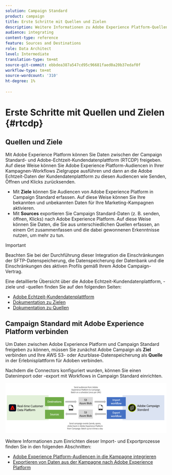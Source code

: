 ```yaml
---
solution: Campaign Standard
product: campaign
title: Erste Schritte mit Quellen und Zielen
description: Weitere Informationen zu Adobe Experience Platform-Quellen und -Zielen.
audience: integrating
content-type: reference
feature: Sources and Destinations
role: Data Architect
level: Intermediate
translation-type: tm+mt
source-git-commit: ebbdea387a547cd95c96681faed0a20b37edaf0f
workflow-type: tm+mt
source-wordcount: '310'
ht-degree: 1%

---
```



# Erste Schritte mit Quellen und Zielen {#rtcdp}

## Quellen und Ziele

Mit Adobe Experience Platform können Sie Daten zwischen der Campaign Standard- und Adobe-Echtzeit-Kundendatenplattform (RTCDP) freigeben. Auf diese Weise können Sie Adobe Experience Platform-Audiencen in Ihrer Kampagnen-Workflows Zielgruppe ausführen und dann an die Adobe Echtzeit-Daten der Kundendatenplattform zu diesen Audiencen wie Senden, Öffnen und Klicks zurücksenden.

* Mit **Ziele** können Sie Audiencen von Adobe Experience Platform in Campaign Standard erfassen. Auf diese Weise können Sie Ihre bekannten und unbekannten Daten für Ihre Marketing-Kampagnen aktivieren.
* Mit **Sources** exportieren Sie Campaign Standard-Daten (z. B. senden, öffnen, Klicks) nach Adobe Experience Platform. Auf diese Weise können Sie Daten, die Sie aus unterschiedlichen Quellen erfassen, an einem Ort zusammenfassen und die dabei gewonnenen Erkenntnisse nutzen, um mehr zu tun.


>[!IMPORTANT]
>
>Beachten Sie bei der Durchführung dieser Integration die Einschränkungen der SFTP-Datenspeicherung, die Datenspeicherung der Datenbank und die Einschränkungen des aktiven Profils gemäß Ihrem Adobe Campaign-Vertrag.

Eine detaillierte Übersicht über die Adobe Echtzeit-Kundendatenplattform, -ziele und -quellen finden Sie auf den folgenden Seiten:

* [Adobe Echtzeit-Kundendatenplattform](https://experienceleague.adobe.com/docs/experience-platform/rtcdp/overview.html)
* [Dokumentation zu Zielen](https://experienceleague.adobe.com/docs/experience-platform/destinations/home.html)
* [Dokumentation zu Quellen](https://experienceleague.adobe.com/docs/experience-platform/sources/home.html)

## Campaign Standard mit Adobe Experience Platform verbinden

Um Daten zwischen Adobe Experience Platform und Campaign Standard freigeben zu können, müssen Sie zunächst Adobe Campaign als **Ziel** verbinden und Ihre AWS S3- oder Azurblase-Datenspeicherung als **Quelle** in der Erlebnisplattform für Adoben verbinden.

Nachdem die Connectors konfiguriert wurden, können Sie einen Datenimport oder -export mit Workflows in Campaign Standard einrichten.

![](assets/rtcdp-schema.png)

Weitere Informationen zum Einrichten dieser Import- und Exportprozesse finden Sie in den folgenden Abschnitten:

* [Adobe Experience Platform-Audiencen in die Kampagne integrieren](../../integrating/using/ingest-aep-data.md)
* [Exportieren von Daten aus der Kampagne nach Adobe Experience Platform](../../integrating/using/export-campaign-data.md)
